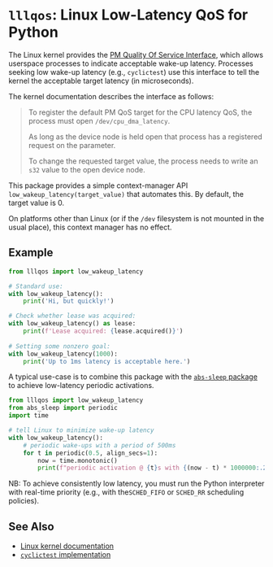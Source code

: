 # `lllqos`: Linux Low-Latency QoS for Python

The Linux kernel provides the [PM Quality Of Service Interface](https://docs.kernel.org/power/pm_qos_interface.html), which allows userspace processes to indicate acceptable wake-up latency. Processes seeking low wake-up latency (e.g., `cyclictest`) use this interface to tell the kernel the acceptable target latency (in microseconds). 

The kernel documentation describes the interface as follows:

> To register the default PM QoS target for the CPU latency QoS, the process must open `/dev/cpu_dma_latency`.
>
> As long as the device node is held open that process has a registered request on the parameter.
>
> To change the requested target value, the process needs to write an `s32` value to the open device node. 

This package provides a simple context-manager API `low_wakeup_latency(target_value)` that automates this. By default, the target value is 0.

On platforms other than Linux (or if the `/dev` filesystem is not mounted in the usual place), this context manager has no effect.

## Example

```python
from lllqos import low_wakeup_latency

# Standard use:
with low_wakeup_latency():
    print('Hi, but quickly!')

# Check whether lease was acquired:
with low_wakeup_latency() as lease:
    print(f'Lease acquired: {lease.acquired()}')
    
# Setting some nonzero goal:
with low_wakeup_latency(1000):
    print('Up to 1ms latency is acceptable here.')
```

A typical use-case is to combine this package with the [`abs-sleep` package](https://pypi.org/project/abs-sleep/) to achieve low-latency periodic activations. 

```python
from lllqos import low_wakeup_latency
from abs_sleep import periodic
import time

# tell Linux to minimize wake-up latency
with low_wakeup_latency():
  	# periodic wake-ups with a period of 500ms
    for t in periodic(0.5, align_secs=1):
      	now = time.monotonic()
      	print(f"periodic activation @ {t}s with {(now - t) * 1000000:.2f}µs latency")
```

NB: To achieve consistently low latency, you must run the Python interpreter with real-time priority (e.g., with the`SCHED_FIFO` or `SCHED_RR` scheduling policies). 

## See Also

- [Linux kernel documentation](https://docs.kernel.org/power/pm_qos_interface.html)
- [`cyclictest` implementation](https://git.kernel.org/pub/scm/utils/rt-tests/rt-tests.git/tree/src/cyclictest/cyclictest.c#n243)
